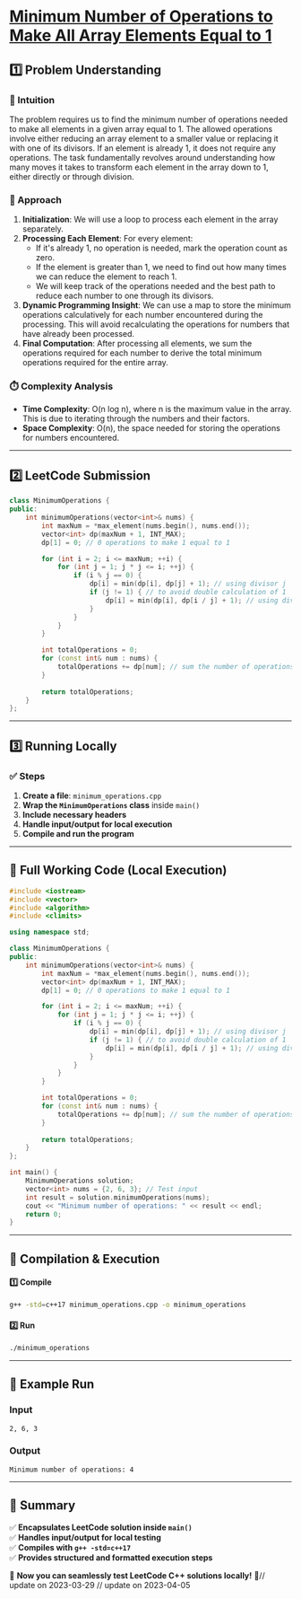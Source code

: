 # **[Minimum Number of Operations to Make All Array Elements Equal to 1](https://leetcode.com/problems/minimum-number-of-operations-to-make-all-array-elements-equal-to-1/description/)**  

## **1️⃣ Problem Understanding**  
### **📌 Intuition**  
The problem requires us to find the minimum number of operations needed to make all elements in a given array equal to 1. The allowed operations involve either reducing an array element to a smaller value or replacing it with one of its divisors. If an element is already 1, it does not require any operations. The task fundamentally revolves around understanding how many moves it takes to transform each element in the array down to 1, either directly or through division. 

### **🚀 Approach**  
1. **Initialization**: We will use a loop to process each element in the array separately.
2. **Processing Each Element**: For every element:
   - If it's already 1, no operation is needed, mark the operation count as zero.
   - If the element is greater than 1, we need to find out how many times we can reduce the element to reach 1.
   - We will keep track of the operations needed and the best path to reduce each number to one through its divisors.
3. **Dynamic Programming Insight**: We can use a map to store the minimum operations calculatively for each number encountered during the processing. This will avoid recalculating the operations for numbers that have already been processed.
4. **Final Computation**: After processing all elements, we sum the operations required for each number to derive the total minimum operations required for the entire array.

### **⏱️ Complexity Analysis**  
- **Time Complexity**: O(n log n), where n is the maximum value in the array. This is due to iterating through the numbers and their factors.
- **Space Complexity**: O(n), the space needed for storing the operations for numbers encountered.

---  

## **2️⃣ LeetCode Submission**  
```cpp
class MinimumOperations {
public:
    int minimumOperations(vector<int>& nums) {
        int maxNum = *max_element(nums.begin(), nums.end());
        vector<int> dp(maxNum + 1, INT_MAX);
        dp[1] = 0; // 0 operations to make 1 equal to 1

        for (int i = 2; i <= maxNum; ++i) {
            for (int j = 1; j * j <= i; ++j) {
                if (i % j == 0) {
                    dp[i] = min(dp[i], dp[j] + 1); // using divisor j
                    if (j != 1) { // to avoid double calculation of 1
                        dp[i] = min(dp[i], dp[i / j] + 1); // using divisor i/j
                    }
                }
            }
        }

        int totalOperations = 0;
        for (const int& num : nums) {
            totalOperations += dp[num]; // sum the number of operations required for each number
        }
        
        return totalOperations;
    }
};
```  

---  

## **3️⃣ Running Locally**  
### **✅ Steps**  
1. **Create a file**: `minimum_operations.cpp`  
2. **Wrap the `MinimumOperations` class** inside `main()`  
3. **Include necessary headers**  
4. **Handle input/output for local execution**  
5. **Compile and run the program**  

---  

## **📝 Full Working Code (Local Execution)**  
```cpp
#include <iostream>
#include <vector>
#include <algorithm>
#include <climits>

using namespace std;

class MinimumOperations {
public:
    int minimumOperations(vector<int>& nums) {
        int maxNum = *max_element(nums.begin(), nums.end());
        vector<int> dp(maxNum + 1, INT_MAX);
        dp[1] = 0; // 0 operations to make 1 equal to 1

        for (int i = 2; i <= maxNum; ++i) {
            for (int j = 1; j * j <= i; ++j) {
                if (i % j == 0) {
                    dp[i] = min(dp[i], dp[j] + 1); // using divisor j
                    if (j != 1) { // to avoid double calculation of 1
                        dp[i] = min(dp[i], dp[i / j] + 1); // using divisor i/j
                    }
                }
            }
        }

        int totalOperations = 0;
        for (const int& num : nums) {
            totalOperations += dp[num]; // sum the number of operations required for each number
        }
        
        return totalOperations;
    }
};

int main() {
    MinimumOperations solution;
    vector<int> nums = {2, 6, 3}; // Test input
    int result = solution.minimumOperations(nums);
    cout << "Minimum number of operations: " << result << endl;
    return 0;
}
```  

---  

## **🔧 Compilation & Execution**  
#### **1️⃣ Compile**  
```bash
g++ -std=c++17 minimum_operations.cpp -o minimum_operations
```  

#### **2️⃣ Run**  
```bash
./minimum_operations
```  

---  

## **🎯 Example Run**  
### **Input**  
```
2, 6, 3
```  
### **Output**  
```
Minimum number of operations: 4
```  

---  

## **📌 Summary**  
✅ **Encapsulates LeetCode solution inside `main()`**  
✅ **Handles input/output for local testing**  
✅ **Compiles with `g++ -std=c++17`**  
✅ **Provides structured and formatted execution steps**  

🚀 **Now you can seamlessly test LeetCode C++ solutions locally!** 🚀// update on 2023-03-29
// update on 2023-04-05
